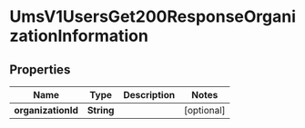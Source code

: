 
# UmsV1UsersGet200ResponseOrganizationInformation

## Properties
Name | Type | Description | Notes
------------ | ------------- | ------------- | -------------
**organizationId** | **String** |  |  [optional]



